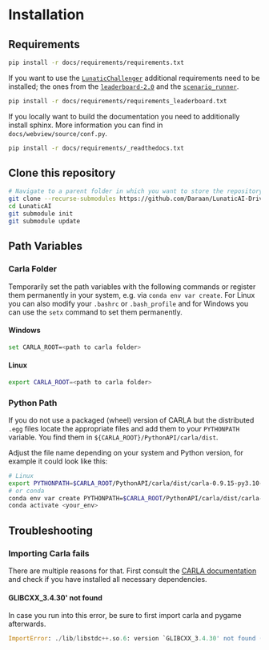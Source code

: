 # Installation

## Requirements

```bash
pip install -r docs/requirements/requirements.txt
```

If you want to use the [`LunaticChallenger`](#agents.leaderboard_agent.LunaticChallenger) additional requirements need to be installed; the ones from the [`leaderboard-2.0`](https://leaderboard.carla.org/get_started/) and the [`scenario_runner`](https://github.com/carla-simulator/scenario_runner).

```bash
pip install -r docs/requirements/requirements_leaderboard.txt
```

If you locally want to build the documentation you need to additionally install sphinx.
More information you can find in `docs/webview/source/conf.py`.

```bash
pip install -r docs/requirements/_readthedocs.txt
```

## Clone this repository

```bash
# Navigate to a parent folder in which you want to store the repository
git clone --recurse-submodules https://github.com/Daraan/LunaticAI-Driver-for-CARLA-Simulator.git LunaticAI
cd LunaticAI
git submodule init 
git submodule update
```

## Path Variables

### Carla Folder

Temporarily set the path variables with the following commands or register them permanently in your system, e.g. via `conda env var create`.
For Linux you can also modify your `.bashrc` or `.bash_profile` and for Windows you can use the `setx` command to set them permanently.

#### Windows

```sh
set CARLA_ROOT=<path to carla folder>
```

#### Linux

```bash
export CARLA_ROOT=<path to carla folder>
```

### Python Path

If you do not use a packaged (wheel) version of CARLA but the distributed `.egg` files locate the appropriate files and add them to your `PYTHONPATH` variable.
You find them in `${CARLA_ROOT}/PythonAPI/carla/dist`.

Adjust the file name depending on your system and Python version, for example it could look like this:

```bash
# Linux
export PYTHONPATH=$CARLA_ROOT/PythonAPI/carla/dist/carla-0.9.15-py3.10-linux-x86_64.egg:$PYTHONPATH
# or conda
conda env var create PYTHONPATH=$CARLA_ROOT/PythonAPI/carla/dist/carla-0.9.15-py3.10-linux-x86_64.egg:$PYTHONPATH
conda activate <your_env>
```

## Troubleshooting

### Importing Carla fails

There are multiple reasons for that. First consult the [CARLA documentation](https://carla.readthedocs.io/en/latest/getting_started/) and check if you have installed all necessary dependencies.

#### GLIBCXX_3.4.30' not found

In case you run into this error, be sure to first import carla and pygame afterwards.

```py
ImportError: ./lib/libstdc++.so.6: version `GLIBCXX_3.4.30' not found (required by /home/.cache/Python-Eggs/carla-0.9.15-py3.10-linux-x86_64.egg-tmp/carla/libcarla.cpython-310-x86_64-linux-gnu.so)
```
